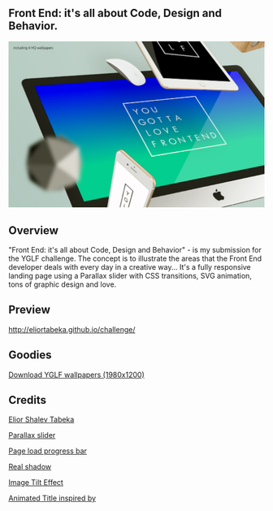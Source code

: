 ## Front End: it's all about Code, Design and Behavior.

![frame](/frame.jpg)

## Overview
"Front End: it's all about Code, Design and Behavior" - is my submission for the YGLF challenge.
The concept is to illustrate the areas that the Front End developer deals with every day in a creative way...
It's a fully responsive landing page using a Parallax slider with CSS transitions, SVG animation, tons of graphic design and love.

## Preview
http://eliortabeka.github.io/challenge/

## Goodies
[Download YGLF wallpapers (1980x1200)](/goodies.zip)

## Credits

[Elior Shalev Tabeka](http://codepen.io/eliorshalev)

[Parallax slider](https://goo.gl/OQVwR)

[Page load progress bar](http://goo.gl/zusHU8)

[Real shadow](http://goo.gl/zusHU8)

[Image Tilt Effect](http://goo.gl/FHvNb6)

[Animated Title inspired by](http://goo.gl/du7Hmi)
